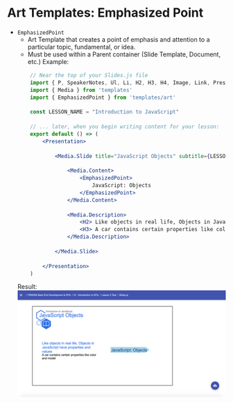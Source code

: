 # Art Templates: Emphasized Point

* `EmphasizedPoint`
    * Art Template that creates a point of emphasis and attention to a particular topic, fundamental, or idea.
    * Must be used within a Parent container (Slide Template, Document, etc.)
    Example: 
    ```jsx
        // Near the top of your Slides.js file
        import { P, SpeakerNotes, Ul, Li, H2, H3, H4, Image, Link, Presentation, Span } from 'lib/components'
        import { Media } from 'templates'
        import { EmphasizedPoint } from 'templates/art'
        
        const LESSON_NAME = "Introduction to JavaScript"
        
        // ... later, when you begin writing content for your lesson:
        export default () => (
            <Presentation>
                
                <Media.Slide title="JavaScript Objects" subtitle={LESSON_NAME} icon="book">
                    
                    <Media.Content>
                        <EmphasizedPoint>
                            JavaScript: Objects
                        </EmphasizedPoint>
                    </Media.Content>
                    
                    <Media.Description>
                        <H2> Like objects in real life, Objects in JavaScript have properties and values </H2>
                        <H3> A car contains certain properties like color and model </H3>
                    </Media.Description>
                
                </Media.Slide>
                   
            </Presentation>
        )
    ``` 
    Result: 
    ![The Text slide](EmphasizedPoint-Result.png)